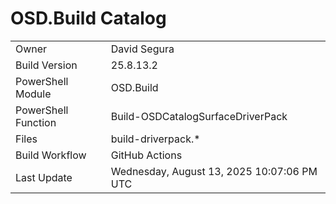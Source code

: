 ﻿# OSD.Build Catalog

| | |
|-|-|
| Owner | David Segura |
| Build Version | 25.8.13.2 |
| PowerShell Module | OSD.Build |
| PowerShell Function | Build-OSDCatalogSurfaceDriverPack |
| Files | build-driverpack.* |
| Build Workflow | GitHub Actions |
| Last Update | Wednesday, August 13, 2025 10:07:06 PM UTC |
